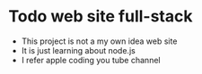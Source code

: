 # Todo web site full-stack

- This project is not a my own idea web site
- It is just learning about node.js
- I refer apple coding you tube channel

  
